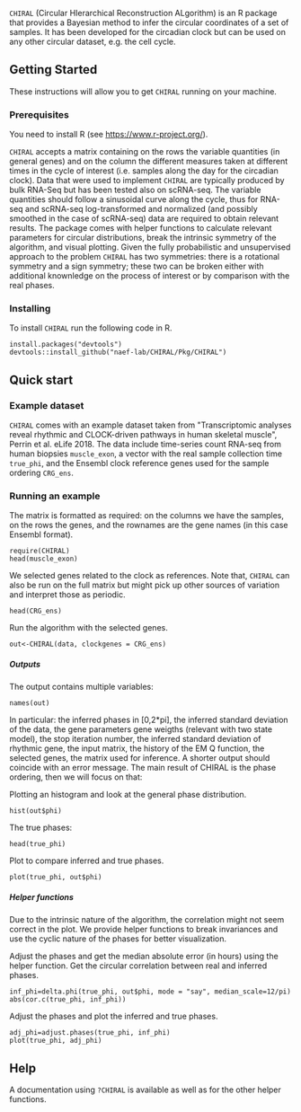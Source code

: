 `CHIRAL` (Circular HIerarchical Reconstruction ALgorithm) is an R package that provides a Bayesian method to infer the circular coordinates of a set of samples. It has been developed for the circadian clock but can be used on any other circular dataset, e.g. the cell cycle.

## Getting Started

These instructions will allow you to get `CHIRAL` running on your machine. 

### Prerequisites
You need to install R (see https://www.r-project.org/).

`CHIRAL` accepts a matrix containing on the rows the variable quantities (in general genes) and on the column the different measures taken at different times in the cycle of interest (i.e. samples along the day for the circadian clock). Data that were used to implement `CHIRAL` are typically produced by bulk RNA-Seq but has been tested also on scRNA-seq. The variable quantities should follow a sinusoidal curve along the cycle, thus for RNA-seq and scRNA-seq log-transformed and normalized (and possibly smoothed in the case of scRNA-seq) data are required to obtain relevant results. The package comes with helper functions to calculate relevant parameters for circular distributions, break the intrinsic symmetry of the algorithm, and visual plotting.
Given the fully probabilistic and unsupervised approach to the problem `CHIRAL` has two symmetries: there is a rotational symmetry and a sign symmetry; these two can be broken either with additional knownledge on the process of interest or by comparison with the real phases. 

### Installing

To install `CHIRAL` run the following code in R.
```
install.packages("devtools")
devtools::install_github("naef-lab/CHIRAL/Pkg/CHIRAL")
```
## Quick start
### Example dataset 
`CHIRAL` comes with an example dataset taken from "Transcriptomic analyses reveal rhythmic and CLOCK-driven pathways in human skeletal muscle", Perrin et al. eLife 2018. The data include time-series count RNA-seq from human biopsies `muscle_exon`, a vector with the real sample collection time `true_phi`, and the Ensembl clock reference genes used for the sample ordering `CRG_ens`.

### Running an example

The matrix is formatted as required: on the columns we have the samples, on the rows the genes, and the rownames are the gene names (in this case Ensembl format).
```
require(CHIRAL)
head(muscle_exon)        
```
We selected genes related to the clock as references. Note that, `CHIRAL` can also be run on the full matrix but might pick up other sources of variation and interpret those as periodic.
```
head(CRG_ens)  
```
Run the algorithm with the selected genes. 
```
out<-CHIRAL(data, clockgenes = CRG_ens)   
```
##### Outputs

The output contains multiple variables:
```
names(out)
```
In particular: the inferred phases in [0,2*pi], the inferred standard deviation of the data, the gene parameters gene weigths (relevant with two state model),
the stop iteration number, the inferred standard deviation of rhythmic gene, the input matrix, the history of the EM Q function, the selected genes, the matrix used for inference.
A shorter output should coincide with an error message. The main result of CHIRAL is the phase ordering, then we will focus on that:

Plotting an histogram and look at the general phase distribution.
```
hist(out$phi)    
```
The true phases:
```
head(true_phi)  
```
Plot to compare inferred and true phases.

```
plot(true_phi, out$phi)                                                 
```

##### Helper functions

Due to the intrinsic nature of the algorithm, the correlation might not seem correct in the plot. We provide helper functions to break invariances and use the cyclic nature of the phases for better visualization.

Adjust the phases and get the median absolute error (in hours) using the helper function. Get the circular correlation between real and inferred phases.
```
inf_phi=delta.phi(true_phi, out$phi, mode = "say", median_scale=12/pi)  
abs(cor.c(true_phi, inf_phi))       
```
Adjust the phases and plot the inferred and true phases.

```
adj_phi=adjust.phases(true_phi, inf_phi)                                
plot(true_phi, adj_phi)                                                
```


## Help
A documentation using `?CHIRAL` is available as well as for the other helper functions. 
